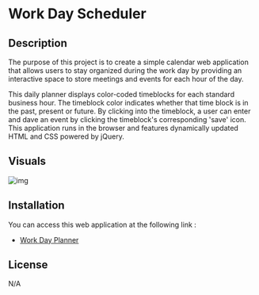 # Work Day Scheduler

## Description

The purpose of this project is to create a simple calendar web application that allows users to stay organized during the work day by providing an interactive space to store meetings and events for each hour of the day. 

This daily planner displays color-coded timeblocks for each standard business hour. The timeblock color indicates whether that time block is in the past, present or future. By clicking into the timeblock, a user can enter and dave an event by clicking the timeblock's corresponding 'save' icon. This application runs in the browser and features dynamically updated HTML and CSS powered by jQuery.

## Visuals
![img]()

## Installation
You can access this web application at the following link : 
* [Work Day Planner](t-starkw.github.io/mycal-personal)

## License
N/A